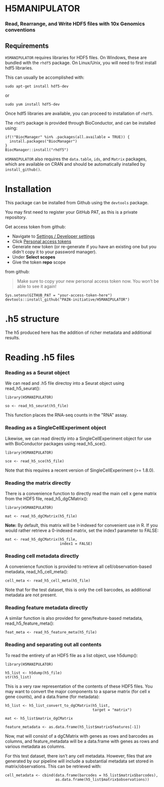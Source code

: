 # H5MANIPULATOR
### Read, Rearrange, and Write HDF5 files with 10x Genomics conventions

## Requirements

`H5MANIPULATOR` requires libraries for HDF5 files. On Windows, these are bundled with the `rhdf5` package. On Linux/Unix, you will need to first install hdf5 libraries.

This can usually be accomplished with:
```
sudo apt-get install hdf5-dev
```
or
```
sudo yum install hdf5-dev
```

Once hdf5 libraries are available, you can proceed to installation of `rhdf5`.

The `rhdf5` package is provided through BioConductor, and can be installed using:
```
if(!"BiocManager" %in% .packages(all.available = TRUE)) {
  install.packages("BiocManager")
}
BiocManager::install("rhdf5")
```

`H5MANIPULATOR` also requires the `data.table`, `ids`, and `Matrix` packages, which are available on CRAN and should be automatically installed by `install_github()`.

# Installation

This package can be installed from Github using the `devtools` package.

You may first need to register your GitHub PAT, as this is a private repository.

Get access token from github:
- Navigate to  [Settings / Developer settings](https://github.com/settings/apps)
- Click [Personal access tokens](https://github.com/settings/tokens)
- Generate new token (or re-generate if you have an existing one but you didn't copy it to your password manager).
- Under **Select scopes**
- Give the token **repo** scope

from github:
> Make sure to copy your new personal access token now. You won’t be able to see it again!

```
Sys.setenv(GITHUB_PAT = "your-access-token-here")
devtools::install_github("PAIN-initiative/H5MANIPULATOR")
```

#  .h5 structure

The h5 produced here has the addition of richer metadata and additional results.


# Reading .h5 files



### Reading as a Seurat object

We can read and .h5 file directoy into a Seurat object using read_h5_seurat():

```
library(H5MANIPULATOR)

so <- read_h5_seurat(h5_file)
```

This function places the RNA-seq counts in the "RNA" assay.

### Reading as a SingleCellExperiment object

Likewise, we can read directly into a SingleCellExperiment object for use with BioConductor packages using read_h5_sce().

```
library(H5MANIPULATOR)

sce <- read_h5_sce(h5_file)
```

Note that this requires a recent version of SingleCellExperiment (>= 1.8.0).



### Reading the matrix directly

There is a convenience function to directly read the main cell x gene matrix from the HDF5 file, read_h5_dgCMatrix():

```
library(H5MANIPULATOR)

mat <- read_h5_dgCMatrix(h5_file)
```

**Note:** By default, this matrix will be 1-indexed for convenient use in R. If you would rather retrieve a 0-indexed matrix, set the index1 parameter to FALSE:
```
mat <- read_h5_dgCMatrix(h5_file,
                         index1 = FALSE)
```

### Reading cell metadata directly

A convenience function is provided to retrieve all cell/observation-based metadata, read_h5_cell_meta():
```
cell_meta <- read_h5_cell_meta(h5_file)
```
Note that for the test dataset, this is only the cell barcodes, as additional metadata are not present.

### Reading feature metadata directly

A similar function is also provided for gene/feature-based metadata, read_h5_feature_meta():
```
feat_meta <- read_h5_feature_meta(h5_file)
```


### Reading and separating out all contents

To read the entirety of an HDF5 file as a list object, use h5dump():
```
library(H5MANIPULATOR)

h5_list <- h5dump(h5_file)
str(h5_list)
```
This is a very raw representation of the contents of these HDF5 files. You may want to convert the major components to a sparse matrix (for cell x gene counts), and a data.frame (for metadata):
```
h5_list <- h5_list_convert_to_dgCMatrix(h5_list,
                                        target = "matrix")
                                        
mat <- h5_list$matrix_dgCMatrix

feature_metadata <- as.data.frame(h5_list$matrix$features[-1])
```
Now, mat will consist of a dgCMatrix with genes as rows and barcodes as columns, and feature_metadata will be a data.frame with genes as rows and various metadata as columns. 

For this test dataset, there isn't any cell metadata. However, files that are generated by our pipeline will include a substantial metadata set stored in matrix/observations. This can be retrieved with:
```
cell_metadata <- cbind(data.frame(barcodes = h5_list$matrix$barcodes),
                       as.data.frame(h5_list$matrix$observations))
```



